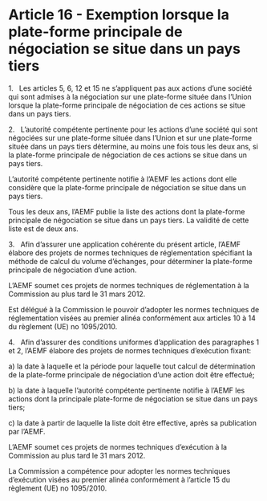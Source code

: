 # Article 16 - Exemption lorsque la plate-forme principale de négociation se situe dans un pays tiers


1.   Les articles 5, 6, 12 et 15 ne s’appliquent pas aux actions d’une société qui sont admises à la négociation sur une plate-forme située dans l’Union lorsque la plate-forme principale de négociation de ces actions se situe dans un pays tiers.

2.   L’autorité compétente pertinente pour les actions d’une société qui sont négociées sur une plate-forme située dans l’Union et sur une plate-forme située dans un pays tiers détermine, au moins une fois tous les deux ans, si la plate-forme principale de négociation de ces actions se situe dans un pays tiers.

L’autorité compétente pertinente notifie à l’AEMF les actions dont elle considère que la plate-forme principale de négociation se situe dans un pays tiers.

Tous les deux ans, l’AEMF publie la liste des actions dont la plate-forme principale de négociation se situe dans un pays tiers. La validité de cette liste est de deux ans.

3.   Afin d’assurer une application cohérente du présent article, l’AEMF élabore des projets de normes techniques de réglementation spécifiant la méthode de calcul du volume d’échanges, pour déterminer la plate-forme principale de négociation d’une action.

L’AEMF soumet ces projets de normes techniques de réglementation à la Commission au plus tard le 31 mars 2012.

Est délégué à la Commission le pouvoir d’adopter les normes techniques de réglementation visées au premier alinéa conformément aux articles 10 à 14 du règlement (UE) no 1095/2010.

4.   Afin d’assurer des conditions uniformes d’application des paragraphes 1 et 2, l’AEMF élabore des projets de normes techniques d’exécution fixant:

a) la date à laquelle et la période pour laquelle tout calcul de détermination de la plate-forme principale de négociation d’une action doit être effectué;

b) la date à laquelle l’autorité compétente pertinente notifie à l’AEMF les actions dont la principale plate-forme de négociation se situe dans un pays tiers;

c) la date à partir de laquelle la liste doit être effective, après sa publication par l’AEMF.

L’AEMF soumet ces projets de normes techniques d’exécution à la Commission au plus tard le 31 mars 2012.

La Commission a compétence pour adopter les normes techniques d’exécution visées au premier alinéa conformément à l’article 15 du règlement (UE) no 1095/2010.
